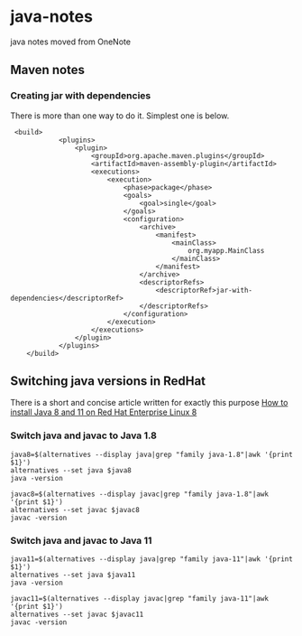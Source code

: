 # java-notes
java notes moved from OneNote

## Maven notes  

### Creating jar with dependencies  

There is more than one way to do it. Simplest one is below.  

```
 <build>
            <plugins>
                <plugin>
                    <groupId>org.apache.maven.plugins</groupId>
                    <artifactId>maven-assembly-plugin</artifactId>
                    <executions>
                        <execution>
                            <phase>package</phase>
                            <goals>
                                <goal>single</goal>
                            </goals>
                            <configuration>
                                <archive>
                                    <manifest>
                                        <mainClass>
                                            org.myapp.MainClass
                                        </mainClass>
                                    </manifest>
                                </archive>
                                <descriptorRefs>
                                    <descriptorRef>jar-with-dependencies</descriptorRef>
                                </descriptorRefs>
                            </configuration>
                        </execution>
                    </executions>
                </plugin>
            </plugins>
    </build>
```  

## Switching java versions in RedHat  

There is a short and concise article written for exactly this purpose [How to install Java 8 and 11 on Red Hat Enterprise Linux 8](https://developers.redhat.com/blog/2018/12/10/install-java-rhel8/)  

### Switch java and javac to Java 1.8  

```
java8=$(alternatives --display java|grep "family java-1.8"|awk '{print $1}')
alternatives --set java $java8
java -version

javac8=$(alternatives --display javac|grep "family java-1.8"|awk '{print $1}')
alternatives --set javac $javac8
javac -version
```  

### Switch java and javac to Java 11

```
java11=$(alternatives --display java|grep "family java-11"|awk '{print $1}')
alternatives --set java $java11
java -version

javac11=$(alternatives --display javac|grep "family java-11"|awk '{print $1}')
alternatives --set javac $javac11
javac -version
```
